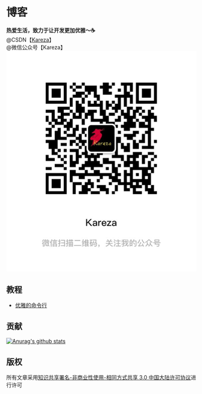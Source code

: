 # 博客

**热爱生活，致力于让开发更加优雅～☕️**  
@CSDN【[Kareza](https://blog.csdn.net/Eazon_chan?spm=1000.2115.3001.5343)】  
@微信公众号【Kareza】  
![二维码](illustration/微信公众号_二维码.JPG)

## 教程

- [优雅的命令行](tutorial/优雅的命令行.md)

## 贡献

[![Anurag's github stats](https://github-readme-stats.vercel.app/api?username=karezachen&bg_color=30,ff4d4f,ff7a45,ffa940,ffc53d,ffec3d,bae637,73d13d&title_color=fff&text_color=f5f5f5)](https://github.com/anuraghazra/github-readme-stats)

## 版权

所有文章采用[知识共享署名-非商业性使用-相同方式共享 3.0 中国大陆许可协议](http://creativecommons.org/licenses/by-nc-sa/3.0/cn/)进行许可
